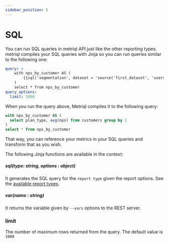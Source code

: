 ```yaml
---
sidebar_position: 5
---
```


# SQL

You can run SQL queries in metriql API just like the other reporting types. metriql compiles your SQL queries with Jinja so you can run queries similar to the following one:

```yml
query: >
    with nps_by_customer AS (
        {{sql('segmentation', dataset = 'source('first_dataset', 'users')', measures=['nps'], dimensions=['plan_type'], )}}
    )
    select * from nps_by_customer
query_options:
  limit: 1000
```


When you run the query above, Metriql compiles it to the following query:

```sql
with nps_by_customer AS (
  select plan_type, avg(nps) from customers group by 1
)
select * from nps_by_customer
```

That way, you can reference your metrics in your SQL queries and transform that as you wish. 

The following Jinja functions are available in the context:

##### sql(type: string, options : object)

It generates the SQL query for the `report type` given the report options. See the [available report types](/query/introduction).



##### var(name : string)

It returns the variable given by `--vars` options to the REST server.


### limit

The number of maximum rows returned from the query. The default value is `1000`
